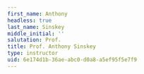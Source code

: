 ```yaml
---
first_name: Anthony
headless: true
last_name: Sinskey
middle_initial: ''
salutation: Prof.
title: Prof. Anthony Sinskey
type: instructor
uid: 6e174d1b-36ae-abc0-d0a8-a5ef95f5e7f9
---
```

